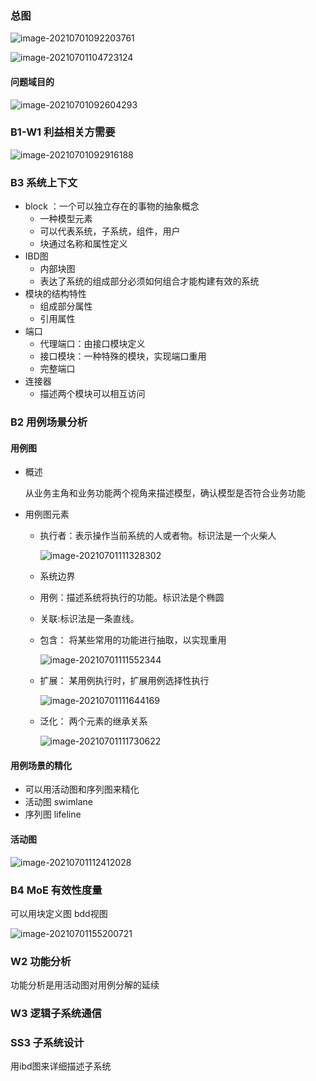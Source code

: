 ### 总图

![image-20210701092203761](MagicGrid学习.pic/image-20210701092203761.png)

![image-20210701104723124](MagicGrid学习.pic/image-20210701104723124.png)

#### 问题域目的

![image-20210701092604293](MagicGrid学习.pic/image-20210701092604293.png)

### B1-W1 利益相关方需要

![image-20210701092916188](MagicGrid学习.pic/image-20210701092916188.png)

### B3 系统上下文

* block ：一个可以独立存在的事物的抽象概念
  * 一种模型元素
  * 可以代表系统，子系统，组件，用户
  * 块通过名称和属性定义
* IBD图
  * 内部块图
  * 表达了系统的组成部分必须如何组合才能构建有效的系统
* 模块的结构特性
  * 组成部分属性
  * 引用属性
* 端口
  * 代理端口：由接口模块定义
  * 接口模块：一种特殊的模块，实现端口重用
  * 完整端口
* 连接器
  * 描述两个模块可以相互访问

### B2 用例场景分析

#### 用例图

* 概述

  从业务主角和业务功能两个视角来描述模型，确认模型是否符合业务功能

* 用例图元素

  * 执行者：表示操作当前系统的人或者物。标识法是一个火柴人

    ![image-20210701111328302](MagicGrid学习.pic/image-20210701111328302.png)

  * 系统边界

  * 用例：描述系统将执行的功能。标识法是个椭圆

  * 关联:标识法是一条直线。

  * 包含： 将某些常用的功能进行抽取，以实现重用

    ![image-20210701111552344](MagicGrid学习.pic/image-20210701111552344.png)

  * 扩展： 某用例执行时，扩展用例选择性执行

    ![image-20210701111644169](MagicGrid学习.pic/image-20210701111644169.png)

  * 泛化： 两个元素的继承关系

    ![image-20210701111730622](MagicGrid学习.pic/image-20210701111730622.png)

#### 用例场景的精化

* 可以用活动图和序列图来精化
* 活动图 swimlane
* 序列图 lifeline

#### 活动图

![image-20210701112412028](MagicGrid学习.pic/image-20210701112412028.png)

### B4 MoE 有效性度量

可以用块定义图 bdd视图

![image-20210701155200721](MagicGrid学习.pic/image-20210701155200721.png)

### W2 功能分析

功能分析是用活动图对用例分解的延续

### W3 逻辑子系统通信

### SS3 子系统设计

用ibd图来详细描述子系统
